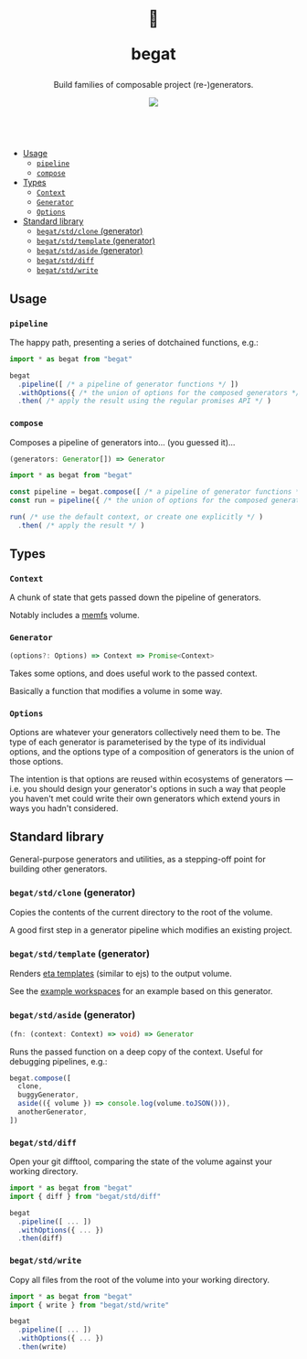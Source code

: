 <header>
  <div align="center">
    <h1>
      <p>🧬</p>
      <p>begat</p>
    </h1>
    <p>Build families of composable project (re-)generators.</p>
    <a href="https://www.npmjs.com/package/begat">
      <img src="https://img.shields.io/npm/v/begat?style=flat-square">
    </a>
  </div>
  <br/>
</header>

- [Usage](#usage)
  - [`pipeline`](#pipeline)
  - [`compose`](#compose)
- [Types](#types)
  - [`Context`](#context)
  - [`Generator`](#generator)
  - [`Options`](#options)
- [Standard library](#standard-library)
  - [`begat/std/clone` (generator)](#begatstdclone-generator)
  - [`begat/std/template` (generator)](#begatstdtemplate-generator)
  - [`begat/std/aside` (generator)](#begatstdaside-generator)
  - [`begat/std/diff`](#begatstddiff)
  - [`begat/std/write`](#begatstdwrite)

## Usage

### `pipeline`

The happy path, presenting a series of dotchained functions, e.g.:

```js
import * as begat from "begat"

begat
  .pipeline([ /* a pipeline of generator functions */ ])
  .withOptions({ /* the union of options for the composed generators */ })
  .then( /* apply the result using the regular promises API */ )
```

### `compose`

Composes a pipeline of generators into... (you guessed it)...

```ts
(generators: Generator[]) => Generator
```

```js
import * as begat from "begat"

const pipeline = begat.compose([ /* a pipeline of generator functions */ ])
const run = pipeline({ /* the union of options for the composed generators */ })

run( /* use the default context, or create one explicitly */ )
  .then( /* apply the result */ )
```

## Types

### `Context`

A chunk of state that gets passed down the pipeline of generators.

Notably includes a [memfs](https://github.com/streamich/memfs) volume.

### `Generator`

```ts
(options?: Options) => Context => Promise<Context>
```

Takes some options, and does useful work to the passed context.

Basically a function that modifies a volume in some way.

### `Options`

Options are whatever your generators collectively need them to be. The type of each generator is parameterised by the type of its individual options, and the options type of a composition of generators is the union of those options.

The intention is that options are reused within ecosystems of generators — i.e. you should design your generator's options in such a way that people you haven't met could write their own generators which extend yours in ways you hadn't considered.

## Standard library

General-purpose generators and utilities, as a stepping-off point for building other generators.

### `begat/std/clone` (generator)

Copies the contents of the current directory to the root of the volume.

A good first step in a generator pipeline which modifies an existing project.

### `begat/std/template` (generator)

Renders [eta templates](https://eta.js.org/) (similar to ejs) to the output volume.

See the [example workspaces](./examples) for an example based on this generator.

### `begat/std/aside` (generator)

```ts
(fn: (context: Context) => void) => Generator
```

Runs the passed function on a deep copy of the context. Useful for debugging pipelines, e.g.:

```ts
begat.compose([
  clone,
  buggyGenerator,
  aside(({ volume }) => console.log(volume.toJSON())),
  anotherGenerator,
])
```

### `begat/std/diff`

Open your git difftool, comparing the state of the volume against your working directory.

```js
import * as begat from "begat"
import { diff } from "begat/std/diff"

begat
  .pipeline([ ... ])
  .withOptions({ ... })
  .then(diff)
```

### `begat/std/write`

Copy all files from the root of the volume into your working directory.

```js
import * as begat from "begat"
import { write } from "begat/std/write"

begat
  .pipeline([ ... ])
  .withOptions({ ... })
  .then(write)
```
